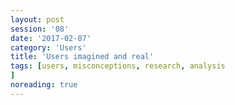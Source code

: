 ```yaml
--- 
layout: post 
session: '08' 
date: '2017-02-07' 
category: 'Users' 
title: 'Users imagined and real' 
tags: [users, misconceptions, research, analysis			] 
noreading: true
--- 
```


<excerpt/>
